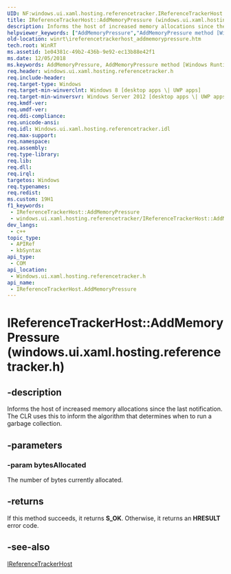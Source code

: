 ```yaml
---
UID: NF:windows.ui.xaml.hosting.referencetracker.IReferenceTrackerHost.AddMemoryPressure
title: IReferenceTrackerHost::AddMemoryPressure (windows.ui.xaml.hosting.referencetracker.h)
description: Informs the host of increased memory allocations since the last notification. The CLR uses this to inform the algorithm that determines when to run a garbage collection.
helpviewer_keywords: ["AddMemoryPressure","AddMemoryPressure method [Windows Runtime]","AddMemoryPressure method [Windows Runtime]","IReferenceTrackerHost interface","IReferenceTrackerHost interface [Windows Runtime]","AddMemoryPressure method","IReferenceTrackerHost.AddMemoryPressure","IReferenceTrackerHost.xaml","IReferenceTrackerHost::AddMemoryPressure","IReferenceTrackerHost::xaml","windows/IReferenceTrackerHost::AddMemoryPressure","winrt.ireferencetrackerhost_addmemorypressure"]
old-location: winrt\ireferencetrackerhost_addmemorypressure.htm
tech.root: WinRT
ms.assetid: 1e04381c-49b2-436b-9e92-ec13b88e42f1
ms.date: 12/05/2018
ms.keywords: AddMemoryPressure, AddMemoryPressure method [Windows Runtime], AddMemoryPressure method [Windows Runtime],IReferenceTrackerHost interface, IReferenceTrackerHost interface [Windows Runtime],AddMemoryPressure method, IReferenceTrackerHost.AddMemoryPressure, IReferenceTrackerHost.xaml, IReferenceTrackerHost::AddMemoryPressure, IReferenceTrackerHost::xaml, windows/IReferenceTrackerHost::AddMemoryPressure, winrt.ireferencetrackerhost_addmemorypressure
req.header: windows.ui.xaml.hosting.referencetracker.h
req.include-header: 
req.target-type: Windows
req.target-min-winverclnt: Windows 8 [desktop apps \| UWP apps]
req.target-min-winversvr: Windows Server 2012 [desktop apps \| UWP apps]
req.kmdf-ver: 
req.umdf-ver: 
req.ddi-compliance: 
req.unicode-ansi: 
req.idl: Windows.ui.xaml.hosting.referencetracker.idl
req.max-support: 
req.namespace: 
req.assembly: 
req.type-library: 
req.lib: 
req.dll: 
req.irql: 
targetos: Windows
req.typenames: 
req.redist: 
ms.custom: 19H1
f1_keywords:
 - IReferenceTrackerHost::AddMemoryPressure
 - windows.ui.xaml.hosting.referencetracker/IReferenceTrackerHost::AddMemoryPressure
dev_langs:
 - c++
topic_type:
 - APIRef
 - kbSyntax
api_type:
 - COM
api_location:
 - Windows.ui.xaml.hosting.referencetracker.h
api_name:
 - IReferenceTrackerHost.AddMemoryPressure
---
```


# IReferenceTrackerHost::AddMemoryPressure (windows.ui.xaml.hosting.referencetracker.h)


## -description

Informs the host of increased memory allocations since the last notification.
The CLR uses this to inform the algorithm that determines when to run a garbage collection.

## -parameters

### -param bytesAllocated

The number of bytes currently allocated.

## -returns

If this method succeeds, it returns <b xmlns:loc="http://microsoft.com/wdcml/l10n">S_OK</b>. Otherwise, it returns an <b xmlns:loc="http://microsoft.com/wdcml/l10n">HRESULT</b> error code.

## -see-also

<a href="/windows/desktop/api/windows.ui.xaml.hosting.referencetracker/nn-windows-ui-xaml-hosting-referencetracker-ireferencetrackerhost">IReferenceTrackerHost</a>
